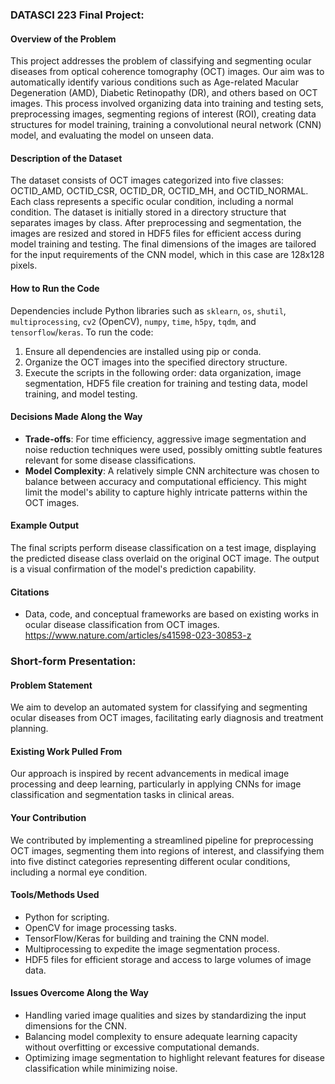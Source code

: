 ### DATASCI 223 Final Project:

#### Overview of the Problem
This project addresses the problem of classifying and segmenting ocular diseases from optical coherence tomography (OCT) images. Our aim was to automatically identify various conditions such as Age-related Macular Degeneration (AMD), Diabetic Retinopathy (DR), and others based on OCT images. This process involved organizing data into training and testing sets, preprocessing images, segmenting regions of interest (ROI), creating data structures for model training, training a convolutional neural network (CNN) model, and evaluating the model on unseen data.

#### Description of the Dataset
The dataset consists of OCT images categorized into five classes: OCTID_AMD, OCTID_CSR, OCTID_DR, OCTID_MH, and OCTID_NORMAL. Each class represents a specific ocular condition, including a normal condition. The dataset is initially stored in a directory structure that separates images by class. After preprocessing and segmentation, the images are resized and stored in HDF5 files for efficient access during model training and testing. The final dimensions of the images are tailored for the input requirements of the CNN model, which in this case are 128x128 pixels.

#### How to Run the Code
Dependencies include Python libraries such as `sklearn`, `os`, `shutil`, `multiprocessing`, `cv2` (OpenCV), `numpy`, `time`, `h5py`, `tqdm`, and `tensorflow`/`keras`. To run the code:
1. Ensure all dependencies are installed using pip or conda.
2. Organize the OCT images into the specified directory structure.
3. Execute the scripts in the following order: data organization, image segmentation, HDF5 file creation for training and testing data, model training, and model testing.

#### Decisions Made Along the Way
- **Trade-offs**: For time efficiency, aggressive image segmentation and noise reduction techniques were used, possibly omitting subtle features relevant for some disease classifications.
- **Model Complexity**: A relatively simple CNN architecture was chosen to balance between accuracy and computational efficiency. This might limit the model's ability to capture highly intricate patterns within the OCT images.

#### Example Output
The final scripts perform disease classification on a test image, displaying the predicted disease class overlaid on the original OCT image. The output is a visual confirmation of the model's prediction capability.

#### Citations
- Data, code, and conceptual frameworks are based on existing works in ocular disease classification from OCT images. https://www.nature.com/articles/s41598-023-30853-z 

### Short-form Presentation:

#### Problem Statement
We aim to develop an automated system for classifying and segmenting ocular diseases from OCT images, facilitating early diagnosis and treatment planning.

#### Existing Work Pulled From
Our approach is inspired by recent advancements in medical image processing and deep learning, particularly in applying CNNs for image classification and segmentation tasks in clinical areas. 

#### Your Contribution
We contributed by implementing a streamlined pipeline for preprocessing OCT images, segmenting them into regions of interest, and classifying them into five distinct categories representing different ocular conditions, including a normal eye condition.

#### Tools/Methods Used
- Python for scripting.
- OpenCV for image processing tasks.
- TensorFlow/Keras for building and training the CNN model.
- Multiprocessing to expedite the image segmentation process.
- HDF5 files for efficient storage and access to large volumes of image data.

#### Issues Overcome Along the Way
- Handling varied image qualities and sizes by standardizing the input dimensions for the CNN.
- Balancing model complexity to ensure adequate learning capacity without overfitting or excessive computational demands.
- Optimizing image segmentation to highlight relevant features for disease classification while minimizing noise.
